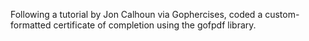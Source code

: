 Following a tutorial by Jon Calhoun via Gophercises, coded a custom-formatted certificate of completion using the gofpdf library.
